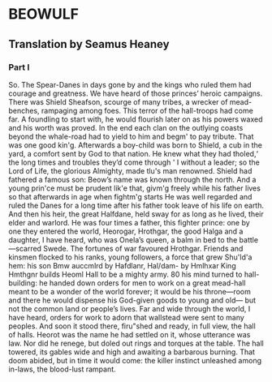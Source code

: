 # BEOWULF
## Translation by Seamus Heaney
### Part I
So. The Spear-Danes in days gone by and the kings who ruled them had courage and greatness. 
We have heard of those princes’ heroic campaigns.
There was Shield Sheafson, scourge of many tribes, a wrecker of mead-benches, rampaging among foes. 
This terror of the hall-troops had come far. A foundling to start with, he would flourish later on as his powers waxed and his worth was proved. In the end each clan on the outlying coasts beyond the whale-road had to yield to him and begm' to pay tribute. That was one good kin'g.
Afterwards a boy-child was born to Shield, a cub in the yard, a comfort sent by God to that nation. He knew what they had tholed,‘ the long times and troubles they’d come through ' I without a leader; so the Lord of Life, the glorious Almighty, made tlu's man renowned. Shield had fathered a famous son: Beow’s name was known through the north. And a young prin'ce must be prudent lik'e that, givm'g freely while his father lives so that afterwards in age when fightm'g starts
He was well regarded and ruled the Danes for a long time after his father took leave of his life on earth. And then his heir, the great Halfdane, held sway for as long as he lived, their elder and warlord. He was four times a father, this fighter prince: one by one they entered the world, Heorogar, Hrothgar, the good Halga and a daughter, I have heard, who was Onela’s queen, a balm in bed to the battle—scarred Swede.
The fortunes of war favoured Hrothgar. Friends and kinsmen flocked to his ranks,
young followers, a force that grew
Shu'ld'a hem: his son Bmw auccmlrd by Hafdlanr, Hal/dam- by Hmlhxar
King Hmthgnr builds Heoml Hall
to be a mighty army. 80 his mind turned
to hall-building: he handed down orders
for men to work on a great mead-hall meant to be a wonder of the world forever;
it would be his throne—room and there he would dispense
his God-given goods to young and old—
but not the common land or people’s lives.
Far and wide through the world, I have heard,
orders for work to adorn that wallstead
were sent to many peoples. And soon it stood there,
firu"shed and ready, in full view,
the hall of halls. Heorot was the name
he had settled on it, whose utterance was law.
Nor did he renege, but doled out rings
and torques at the table. The hall towered,
its gables wide and high and awaiting
a barbarous burning. That doom abided,
but in time it would come: the killer instinct
unleashed among in-laws, the blood-lust rampant.

